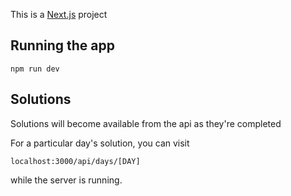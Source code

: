 This is a [Next.js](https://nextjs.org/) project

## Running the app

```
npm run dev
```

## Solutions

Solutions will become available from the api as they're completed

For a particular day's solution, you can visit

```
localhost:3000/api/days/[DAY]
```

while the server is running.
